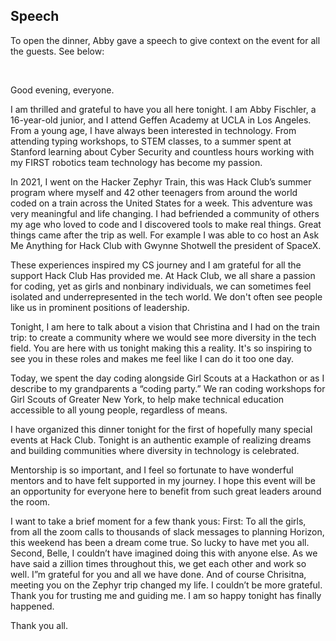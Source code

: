 ## Speech
To open the dinner, Abby gave a speech to give context on the event for all the guests. See below:

<br>


Good evening, everyone. 

I am thrilled and grateful to have you all here tonight. I am Abby Fischler, a 16-year-old junior, and I attend Geffen Academy at UCLA in Los Angeles. From a young age, I have always been interested in technology. From attending typing workshops, to STEM classes, to a summer spent at Stanford learning about Cyber Security and countless hours working with my FIRST robotics team technology has become my passion. 

In 2021, I went on the Hacker Zephyr Train, this was Hack Club’s summer program where myself and 42 other teenagers from around the world coded on a train across the United States for a week. This adventure was very meaningful and life changing. I had befriended a community of others my age who loved to code and I discovered tools to make real things. Great things came after the trip as well. For example I was able to co host an Ask Me Anything for Hack Club with Gwynne Shotwell the president of SpaceX. 

These experiences inspired my CS journey and I am grateful for all the support Hack Club Has provided me. At Hack Club, we all share a passion for coding, yet as girls and nonbinary individuals, we can sometimes feel isolated and underrepresented in the tech world. We don't often see people like us in prominent positions of leadership.

Tonight, I am here to talk about a vision that Christina and I had on the train trip: to create a community where we would see more diversity in the tech field. You are here with us tonight making this a reality. It's so inspiring to see you in these roles and makes me feel like I can do it too one day.


Today, we spent the day coding alongside Girl Scouts at a Hackathon or as I describe to my grandparents a “coding party.” We ran coding workshops for Girl Scouts of Greater New York, to help make technical education accessible to all young people, regardless of means. 


I have organized this dinner tonight for the first of hopefully many special events at  Hack Club. Tonight is an authentic example of realizing dreams and building communities where diversity in technology is celebrated.

Mentorship is so important, and I feel so fortunate to have wonderful mentors and to have felt supported in my journey. I hope this event will be an opportunity for everyone here to benefit from such great leaders around the room. 

I want to take a brief moment for a few thank yous:
First: To all the girls, from all the zoom calls to thousands of slack messages to planning Horizon, this weekend has been a dream come true. So lucky to have met you all.
Second, Belle, I couldn’t have imagined doing this with anyone else. As we have said a zillion times throughout this, we get each other and work so well. I”m grateful for you and all we have done.
And of course Chrisitna, meeting you on the Zephyr trip changed my life. I couldn’t be more grateful. Thank you for trusting me and guiding me. I am so happy tonight has finally happened.

Thank you all.
